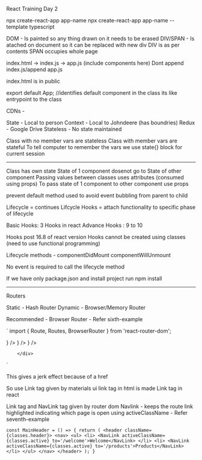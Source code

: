 React Training Day 2

npx create-react-app app-name
npx create-react-app app-name --template typescript

DOM - Is painted so any thing drawn on it needs to be erased
DIV/SPAN - Is atached on document so it can be replaced with new div
		   DIV is as per contents
		   SPAN occupies whole page



index.html -> index.js -> app.js (include components here)
Dont append index.js/append app.js

index.html is in public

export default App; //identifies default component in the class
its like entrypoint to the class


CDNs - 

  <script src="https://unpkg.com/babel-standalone@6/babel.min.js"></script>
  <script crossorigin src="https://unpkg.com/react@16/umd/react.development.js"></script>
  <script crossorigin src="https://unpkg.com/react-dom@16/umd/react-dom.development.js"></script>


State - Local to person
Context - Local to Johndeere (has boundries)
Redux - Google Drive
Stateless - No state maintained

Class with no member vars are stateless
Class with member vars are stateful
To tell computer to remember the vars we use state{} block for current session

--------------------------------------------------------------------------------------------------

Class has own state
State of 1 component dosenot go to State of other component
Passing values between classes uses attributes (consumed using props)
To pass state of 1 component to other component use props

prevent default method used to avoid event bubbling from parent to child

Lifecycle = continues
Lifcycle Hooks = attach functionality to specific phase of lifecycle

Basic Hooks: 3 Hooks in react
Advance Hooks : 9 to 10

Hooks post 16.8 of react version
Hooks cannot be created using classes (need to use functional programming)


Lifecycle methods - 
componentDidMount
componentWillUnmount

No event is required to call the lifecycle method

If we have only package.json and install project run npm install

--------------------------------------------------------------------------------------------------

Routers
 
Static - Hash Router
Dynamic - Browser/Memory Router

Recommended - Browser Router - Refer sixth-example

`
import { Route, Routes, BrowserRouter } from 'react-router-dom';

 <BrowserRouter>
        <div className='App'>
          <Navbar />
          <Routes>
            <Route exact path='/' element={<Home />} />
            <Route exact path='/about' element={<About />} />
            <Route exact path='/contact' element={<Contact />} />
          </Routes>

        </div>
 </BrowserRouter>
`

This gives a jerk effect because of a href

So use Link tag given by materials ui
link tag in html is made Link tag in react

Link tag and NavLink tag given by router dom
Navlink - keeps the route link highlighted indicating which page is open
using activeClassName - Refer seventh-example

`
const MainHeader = () => {
    return (
        <header className={classes.header}>
            <nav>
                <ul>
                    <li>
                        <NavLink activeClassName={classes.active} to='/welcome'>Welcome</NavLink>
                    </li>
                    <li>
                        <NavLink activeClassName={classes.active} to='/products'>Products</NavLink>
                    </li>
                </ul>
            </nav>
        </header>
    );
}
`
